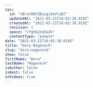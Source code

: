 ```yaml
---
sys:
  id: "tBrotRBtZBusgj8oVlaB7"
  updatedAt: "2021-03-21T16:02:38.019Z"
  createdAt: "2021-03-21T16:02:38.019Z"
  revision: 1
  space: "vfgh62eq5a4k"
  contentType: "people"
date: "2021-03-21T16:02:38.019Z"
title: "Dora Wageneck"
slug: "dora-wageneck"
show: false
firstName: "Dora"
lastName: "Wageneck"
isAuthor: false
isHost: false
inVideos: true
---
```

